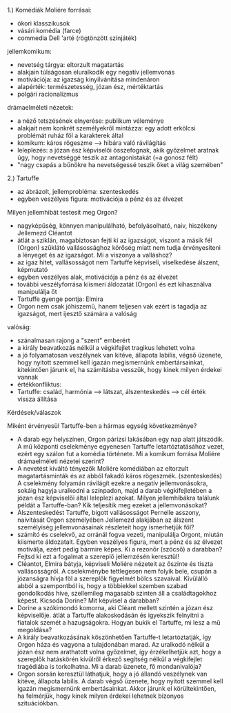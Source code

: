 
1.) Komédiák
Moliére forrásai: 
- ókori klasszikusok
- vásári komédia (farce)
- commedia Dell 'arté (rögtönzött színjáték)

jellemkomikum: 
- nevetség tárgya: eltorzult magatartás
- alakjain túlságosan eluralkodik egy negatív jellemvonás
- motivációja: az igazság kinyilvánítása mindenáron
- alapérték: természetesség, józan ész, mértéktartás
- polgári racionalizmus

drámaelméleti nézetek: 
- a néző tetszésének elnyerése: publikum véleménye
- alakjait nem konkrét személyekről mintázza: egy adott erkölcsi problémát ruház föl a karakterek által
- komikum: káros rögeszme --> hibára való rávilágítás
- leleplezés: a józan ész képviselői összefognak, akik győzelmet aratnak úgy, hogy nevetséggé teszik az antagonistakát (=a gonosz félt)
- "nagy csapás a bűnökre ha nevetségessé teszik őket a világ szemében"

2.) Tartuffe
- az ábrázolt, jellemprobléma: szenteskedés
- egyben veszélyes figura: motivációja a pénz és az élvezet

Milyen jellemhibát testesít meg Orgon?
- nagyképűség, könnyen manipulálható, befolyásolható, naiv, hiszékeny
Jellemezd Cléantot
- átlát a sziklán, magabiztosan fejti ki az igazságot, viszont a másik fél (Orgon) szűklátó vallásossághoz körőség miatt nem tudja érvényesíteni a lényeget és az igazságot.
Mi a viszonya a valláshoz?
- az igaz hitet, vallásosságot nem Tartuffe képviseli, viselkedése álszent, képmutató
- egyben veszélyes alak, motivációja a pénz és az élvezet
- további veszélyforrása kiismeri áldozatát (Orgon) és ezt kihasználva manipulálja őt
- Tartuffe gyenge pontja: Elmira
- Orgon nem csak jóhiszemű, hanem teljesen vak ezért is tagadja az igazságot, mert ijesztő számára a valóság

valóság:
- szánalmasan rajong a "szent" emberért
- a király beavatkozás nélkül a végkifejlet tragikus lehetett volna
- a jó folyamatosan veszélynek van kitéve, állapota labilis, végső üzenete, hogy nyitott szemmel kell igazán megismernünk embertársainkat, kitekintően járunk el, ha számításba vesszük, hogy kinek milyen érdekei vannak
- értékkonfliktus:
- Tartuffe: család, harmónia --> látszat, álszenteskedés --> cél érték vissza állítása

Kérdések/válaszok

Miként érvényesül Tartuffe-ben a hármas egység következménye?
- A darab egy helyszínen, Orgon párizsi lakásában egy nap alatt játszódik. A mű központi cselekménye egyenesen Tartuffe letartóztatásához vezet, ezért egy szálon fut a komédia története.
Mi a komikum forrása Moliére drámaelméleti nézetei szerint?
- A nevetést kiváltó tényezők Moliére komédiában az eltorzult magatartásminták és az abból fakadó káros rögeszmék. (szenteskedés) A cselekmény folyamán rávilágít ezekre a negatív jellemvonásokra, sokáig hagyja uralkodni a színpadon, majd a darab végkifejletében a józan ész képviselői által leleplezi azokat.
Milyen jellemhibákra találunk példát a Tartuffe-ban? Kik teljesítik meg ezeket a jellemvonásokat?
- Álszenteskedést Tartuffe, bigott vallásosságot Pernelle asszony, naivitását Orgon személyében
Jellemezd alakjában az álszent személyiség jellemvonásainak részleteit hogy ismerhetjük föl? 
- számító és cselekvő, az orránál fogva vezeti, manipulálja Orgont, miután kiismerte áldozatait. Egyben veszélyes figura, mert a pénz és az élvezet motiválja, ezért pedig bármire képes.
Ki a rezonőr (szócső) a darabban? Fejtsd ki ezt a fogalmat a szereplő jellemzésén keresztül!
- Cléantot, Elmira bátyja, képviseli Moliére nézeteit az őszinte és tiszta vallásosságról. A cselekménybe tettlegesen nem folyik bele, csupán a józanságra hívja föl a szereplők figyelmét bölcs szavaival. Kívülálló abból a szempontból is, hogy a többiekkel szemben szabad gondolkodás híve, szellemileg magasabb szinten áll a családtagokhoz képest.
Kicsoda Dorine? Mit képvisel a darabban?
- Dorine a szókimondó komorna, aki Cléant mellett szintén a józan ész képviselője. átlát a Tartuffe alakoskodásán és igyekszik felnyitni a fiatalok szemét a hazugságokra.
Hogyan bukik el Tartuffe, mi lesz a mű megoldása?
- A király beavatkozásának köszönhetően Tartuffe-t letartóztatják, így Orgon háza és vagyona a tulajdonában marad. Az uralkodó nélkül a józan ész nem arathatott volna győzelmet, így érzékelhetjük azt, hogy a szereplők hatáskörén kívülről érkező segítség nélkül a végkifejlet tragédiába is torkolhatna.
Mi a darab üzenete, fő mondanivalója?
- Orgon sorsán keresztül láthatjuk, hogy a jó állandó veszélynek van kitéve, állapota labilis. A darab végső üzenete, hogy nyitott szemmel kell igazán megismernünk embertásainkat. Akkor járunk el körültekintően, ha felmérjük, hogy kinek milyen érdekei lehetnek bizonyos szituációkban.
